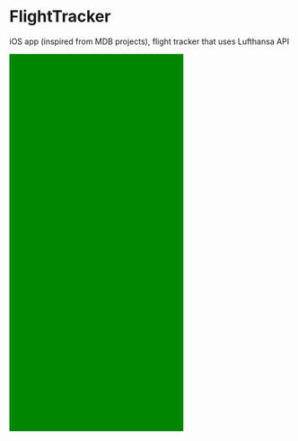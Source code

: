 # FlightTracker

iOS app (inspired from MDB projects), flight tracker that uses Lufthansa API

![demo](https://raw.githubusercontent.com/hg1722/FlightTracker/master/demo.gif)
